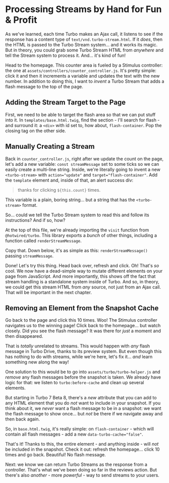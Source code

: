# Processing Streams by Hand for Fun & Profit

As we've learned, each time Turbo makes an Ajax call, it listens to see if the
response has a content type of `text/vnd.turbo-stream.html`. If it *does*, then
the HTML is passed to the Turbo Stream system... and it works its magic. But in
theory, you could grab some Turbo Stream HTML from *anywhere* and tell the Stream
system to process it. And... it's kind of fun!

Head to the homepage. This counter area is fueled by a Stimulus controller: the one
at `assets/controllers/counter_controller.js`. It's pretty simple: click it and then
it increments a variable and updates the text with the new number. In addition
to doing this, I want to *invent* a Turbo Stream that adds a flash message to the
top of the page.

## Adding the Stream Target to the Page

First, we need to be able to target the flash area so that we can put stuff into
it. In `templates/base.html.twig`, find the section - I'll search for flash - and
surround it: a `<div>` with id set to, how about, `flash-container`. Pop the
closing tag on the other side.

## Manually Creating a Stream

Back in `counter_controller.js`, right after we update the count on the page, let's
add a new variable: `const streamMessage` set to some ticks so we can easily
create a multi-line string. Inside, we're literally going to invent a new
`<turbo-stream>` with `action="update"` and `target="flash-container"`. Add the
`template` element and, inside of that, an alert success div:

> thanks for clicking `${this.count}` times.

This variable is a plain, boring string... but a string that has the
`<turbo-stream>` format.

So... could we tell the Turbo Stream system to read this and follow its instructions?
And if so, how?

At the top of this file, we're already importing the `visit` function from
`@hotwired/turbo`. This library exports a *bunch* of other things, including a
function called `renderStreamMessage`.

Copy that. Down below, it's as simple as this: `renderStreamMessage()` passing
`streamMessage`.

Done! Let's try this thing. Head back over, refresh and click. Oh! That's *so*
cool. We now have a dead-simple way to mutate different elements on your page from
JavaScript. And more importantly, this shows off the fact that stream handling
is a standalone system inside of Turbo. And so, in theory, we could get this stream
HTML from *any* source, not just from an Ajax call. That will be important in the
next chapter.

## Removing an Element from the Snapshot Cache

Go back to the page and click this 10 times. Woo! The Stimulus controller navigates
us to the winning page! Click back to the homepage... but watch closely. Did you
see the flash message? It was there for *just* a moment and then disappeared.

That is *totally* unrelated to streams. This would happen with *any* flash message
in Turbo Drive, thanks to its preview system. But even though this has nothing
to do with streams, while we're here, let's fix it... *and* learn something
new along the way!

One solution to this would be to go into `assets/turbo/turbo-helper.js` and *remove*
any flash messages before the snapshot is taken. We already have logic for that:
we listen to `turbo:before-cache` and clean up several elements.

But starting in Turbo 7 Beta 8, there's a *new* attribute that you can add to any
HTML element that you do *not* want to include in your snapshot. If you think about
it, we *never* want a flash message to be in a snapshot: we want the flash message
to show once... but *not* be there if we navigate away and then back again.

So, in `base.html.twig`, it's really simple: on `flash-container` - which will contain
all flash messages - add a new `data-turbo-cache="false"`.

That's it! Thanks to this, the entire element - and anything inside - will *not*
be included in the snapshot. Check it out: refresh the homepage... click 10 times
and go back. Beautiful! No flash message.

Next: we know we can return Turbo Streams as the response from a controller. That's
what we've been doing so far in the reviews action. But there's also *another* -
more *powerful* - way to send streams to your users.
